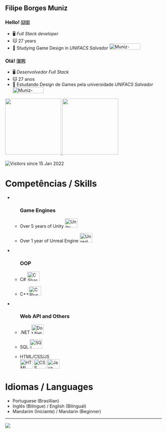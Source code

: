 <!DOCTYPE html>
<html>
<head>
</head>
<body>
  <h2>Filipe Borges Muniz</h2>
  <h3>Hello! 🇺🇸</h3>
  <ul>
    <li>🖥️ <em>Full Stack developer</em></li> 
    <li>🐱 27 years</li>
    <li>👾 Studying Game Design in <em>UNIFACS Salvador</em> 
      <a href="https://www.unifacs.br/" target="_blank">
        <img alt="Muniz-Unifacs" height="20" width="100" src="https://www.unifacs.br/wp-content/uploads/2022/05/logo-unifacs-largo.svg">
      </a>
    </li>
  </ul>
  <h3>Olá! 🇧🇷</h3>
  <ul>
    <li>🖥️ <em>Desenvolvedor Full Stack</em></li> 
    <li>🐱 27 anos</li>
    <li>👾 Estudando Design de Games pela universidade <em>UNIFACS Salvador</em>
      <a href="https://www.unifacs.br/" target="_blank">
        <img alt="Muniz-Unifacs" height="20" width="100" src="https://www.unifacs.br/wp-content/uploads/2022/05/logo-unifacs-largo.svg">
      </a>
    </li>
  </ul>
  <div>
    <a href="https://github.com/FMuniz312">
      <img height="180em" src="https://github-readme-stats.vercel.app/api?username=FMuniz312&show_icons=true&theme=tokyonight&include_all_commits=true&count_private=true"/>
      <img height="180em" src="https://github-readme-stats.vercel.app/api/top-langs/?username=FMuniz312&layout=compact&langs_count=7&theme=dracula"/>
    </a>
  </div>
  <br/>
  <img src="http://estruyf-github.azurewebsites.net/api/VisitorHit?user=FMuniz312&repo=FMuniz312&countColor=%237B1E7A" alt="Visitors since 15 Jan 2022">
  <h1>Competências / Skills</h1>
  <ul>
    <li>
        <ul class="flexbox-enginesskills">
            <h3>Game Engines</h3>
            <li>
                <p>Over 5 years of Unity  <img alt="Unity" height="30" width="40" src="https://cdn.jsdelivr.net/gh/devicons/devicon/icons/unity/unity-original.svg"></p>
            </li>
            <li> 
                <p>Over 1 year of Unreal Engine <img alt="Unreal Engine" height="30" width="40" src="https://cdn.jsdelivr.net/gh/devicons/devicon/icons/unrealengine/unrealengine-original.svg"></p>
            </li>               
        </ul>  
    </li>
    <li>
        <ul class="flexbox-enginesskills">
            <h3>OOP</h3>
            <li>
                <p>C# <img alt="C Sharp" height="30" width="40" src="https://cdn.jsdelivr.net/gh/devicons/devicon/icons/csharp/csharp-original.svg">
                </p>
            </li>
            <li> 
                <p>C++<img alt="C Plus Plus" height="30" width="40" src="https://cdn.jsdelivr.net/gh/devicons/devicon/icons/cplusplus/cplusplus-original.svg"></p>
            </li>
        </ul>  
    </li>
    <li>
        <ul class="flexbox-enginesskills">
            <h3>Web API and Others</h3>
            <li>
                <p>.NET <img alt="Dot Net" height="30" width="40" src="https://cdn.jsdelivr.net/gh/devicons/devicon/icons/dot-net/dot-net-original.svg">
                </p>
            </li>
            <li> 
                <p>SQL <img alt="SQL" height="30" width="40" src="https://cdn.jsdelivr.net/gh/devicons/devicon/icons/mysql/mysql-original.svg">
                </p>
            </li>
            <li>HTML/CSS/JS      
                <div class="container-similarskill">
                    <img alt="HTML" height="30" width="40" src="https://cdn.jsdelivr.net/gh/devicons/devicon/icons/html5/html5-original-wordmark.svg">
                    <img alt="CSS" height="30" width="40" src="https://cdn.jsdelivr.net/gh/devicons/devicon/icons/css3/css3-original.svg">
                    <img alt="Java Script" height="30" width="40" src="https://cdn.jsdelivr.net/gh/devicons/devicon/icons/javascript/javascript-original.svg">
                </div>      
            </li>
        </ul>            
    </li>    
  </ul>
  <h1>Idiomas / Languages</h1>
  <ul>
    <li>Portuguese (Brasillian)</li>
    <li>Inglês (Bilíngue) / English (Bilingual)</li>
    <li>Mandarim (Iniciante) / Mandarin (Beginner)</li>
  </ul>
  <hr>  
  <div>
    <a href="https://www.linkedin.com/in/filipe-borges-muniz-97917520a/" target="_blank">
      <img src="https://img.shields.io/badge/-LinkedIn-%230077B5?style=for-the-badge&logo=linkedin&logoColor=white" target="_blank">
    </a>
  </div>
</body>
</html>
